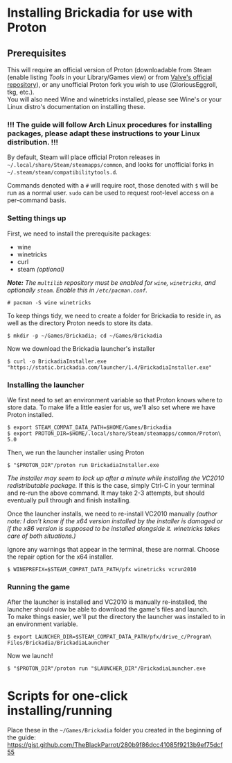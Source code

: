 # Installing Brickadia for use with Proton

## Prerequisites

This will require an official version of Proton (downloadable from Steam (enable listing *Tools* in your Library/Games view) or from [Valve's official repository](https://github.com/ValveSoftware/Proton/releases)), or any unofficial Proton fork you wish to use (GloriousEggroll, tkg, etc.).  
You will also need Wine and winetricks installed, please see Wine's or your Linux distro's documentation on installing these.  

### **!!! The guide will follow Arch Linux procedures for installing packages, please adapt these instructions to your Linux distribution. !!!**

By default, Steam will place official Proton releases in `~/.local/share/Steam/steamapps/common`, and looks for unofficial forks in `~/.steam/steam/compatibilitytools.d`.  

Commands denoted with a `#` will require root, those denoted with `$` will be run as a normal user. `sudo` can be used to request root-level access on a per-command basis.

### Setting things up
First, we need to install the prerequisite packages:
- wine
- winetricks
- curl
- steam *(optional)*

***Note:** The `multilib` repository must be enabled for `wine`, `winetricks`, and optionally `steam`. Enable this in `/etc/pacman.conf`.*
```
# pacman -S wine winetricks
```

To keep things tidy, we need to create a folder for Brickadia to reside in, as well as the directory Proton needs to store its data.
```
$ mkdir -p ~/Games/Brickadia; cd ~/Games/Brickadia
```

Now we download the Brickadia launcher's installer
```
$ curl -o BrickadiaInstaller.exe "https://static.brickadia.com/launcher/1.4/BrickadiaInstaller.exe"
```

### Installing the launcher
We first need to set an environment variable so that Proton knows where to store data. To make life a little easier for us, we'll also set where we have Proton installed.
```
$ export STEAM_COMPAT_DATA_PATH=$HOME/Games/Brickadia
$ export PROTON_DIR=$HOME/.local/share/Steam/steamapps/common/Proton\ 5.0
```

Then, we run the launcher installer using Proton
```
$ "$PROTON_DIR"/proton run BrickadiaInstaller.exe
```

*The installer may seem to lock up after a minute while installing the VC2010 redistributable package.* If this is the case, simply Ctrl-C in your terminal and re-run the above command. It may take 2-3 attempts, but should eventually pull through and finish installing.  

Once the launcher installs, we need to re-install VC2010 manually *(author note: I don't know if the x64 version installed by the installer is damaged or if the x86 version is supposed to be installed alongside it. winetricks takes care of both situations.)*  

Ignore any warnings that appear in the terminal, these are normal. Choose the repair option for the x64 installer.
```
$ WINEPREFIX=$STEAM_COMPAT_DATA_PATH/pfx winetricks vcrun2010
```

### Running the game
After the launcher is installed and VC2010 is manually re-installed, the launcher should now be able to download the game's files and launch.  
To make things easier, we'll put the directory the launcher was installed to in an environment variable.
```
$ export LAUNCHER_DIR=$STEAM_COMPAT_DATA_PATH/pfx/drive_c/Program\ Files/Brickadia/BrickadiaLauncher
```
Now we launch!
```
$ "$PROTON_DIR"/proton run "$LAUNCHER_DIR"/BrickadiaLauncher.exe
```

# Scripts for one-click installing/running
Place these in the `~/Games/Brickadia` folder you created in the beginning of the guide:
https://gist.github.com/TheBlackParrot/280b9f86dcc41085f9213b9ef75dcf55
